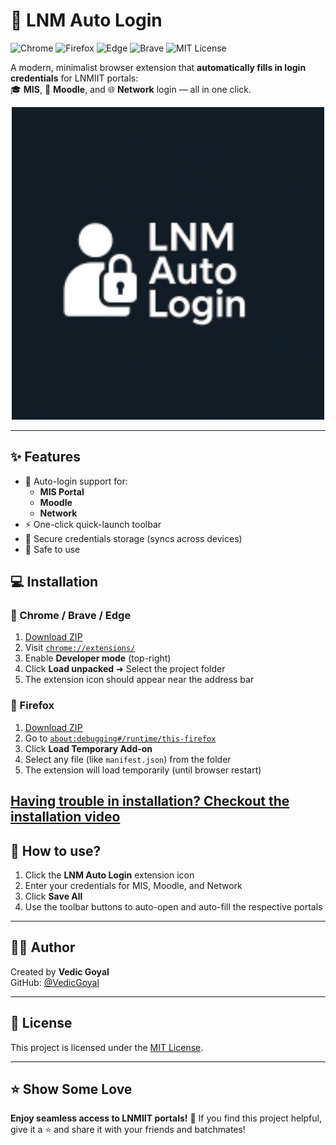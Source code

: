 # 🔐 LNM Auto Login

![Chrome](https://img.shields.io/badge/Chrome-Compatible-brightgreen?logo=googlechrome)
![Firefox](https://img.shields.io/badge/Firefox-Compatible-orange?logo=firefox-browser)
![Edge](https://img.shields.io/badge/Edge-Compatible-blue?logo=microsoftedge)
![Brave](https://img.shields.io/badge/Brave-Compatible-red?logo=brave)
![MIT License](https://img.shields.io/badge/License-MIT-lightgrey?logo=open-source-initiative)

A modern, minimalist browser extension that **automatically fills in login credentials** for LNMIIT portals:  
🎓 **MIS**, 📘 **Moodle**, and 🌐 **Network** login — all in one click.

<p align="center">
  <img src="https://raw.githubusercontent.com/VedicGoyal/LNM-Auto-Login-Extension/main/icon.png" width="500" alt="LNM Auto Login Logo"/>
</p>

---

## ✨ Features

- 🔐 Auto-login support for:
  - **MIS Portal** 
  - **Moodle** 
  - **Network** 
- ⚡ One-click quick-launch toolbar
- 💾 Secure credentials storage (syncs across devices)
- 🧠 Safe to use


## 💻 Installation

### 🧩 Chrome / Brave / Edge

1. [Download ZIP](https://github.com/VedicGoyal/LNM-Auto-Login-Extension/archive/refs/heads/main.zip)
2. Visit [`chrome://extensions/`](chrome://extensions/)
3. Enable **Developer mode** (top-right)
4. Click **Load unpacked** ➜ Select the project folder
5. The extension icon should appear near the address bar

### 🦊 Firefox

1. [Download ZIP](https://github.com/VedicGoyal/LNM-Auto-Login-Extension/archive/refs/heads/main.zip)
2. Go to [`about:debugging#/runtime/this-firefox`](about:debugging#/runtime/this-firefox)
3. Click **Load Temporary Add-on**
4. Select any file (like `manifest.json`) from the folder
5. The extension will load temporarily (until browser restart)


[Having trouble in installation? Checkout the installation video](https://youtu.be/qrsmUDnsFI8)
---

## 🚀 How to use?

1. Click the **LNM Auto Login** extension icon
2. Enter your credentials for MIS, Moodle, and Network
3. Click **Save All**
4. Use the toolbar buttons to auto-open and auto-fill the respective portals

---

## 🧑‍💻 Author

Created by **Vedic Goyal**  
GitHub: [@VedicGoyal](https://github.com/VedicGoyal)

---

## 📄 License

This project is licensed under the [MIT License](LICENSE).

---

## ⭐️ Show Some Love

**Enjoy seamless access to LNMIIT portals!** 🎉
If you find this project helpful, give it a ⭐ and share it with your friends and batchmates!

